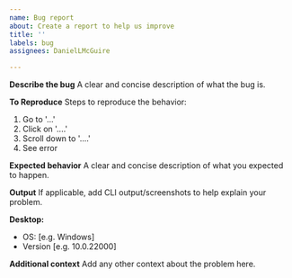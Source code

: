 ```yaml
---
name: Bug report
about: Create a report to help us improve
title: ''
labels: bug
assignees: DanielLMcGuire

---
```


**Describe the bug**
A clear and concise description of what the bug is.

**To Reproduce**
Steps to reproduce the behavior:
1. Go to '...'
2. Click on '....'
3. Scroll down to '....'
4. See error

**Expected behavior**
A clear and concise description of what you expected to happen.

**Output**
If applicable, add CLI output/screenshots to help explain your problem.

**Desktop:**
 - OS: [e.g. Windows]
 - Version [e.g. 10.0.22000]


**Additional context**
Add any other context about the problem here.
